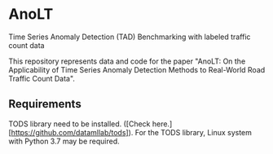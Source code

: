 # AnoLT
Time Series Anomaly Detection (TAD) Benchmarking with labeled traffic count data

This repository represents data and code for the paper "AnoLT: On the Applicability of Time Series Anomaly Detection Methods to Real-World Road Traffic Count Data".

## Requirements

TODS library need to be installed. ([Check here.][https://github.com/datamllab/tods]). 
For the TODS library, Linux system with Python 3.7 may be required. 
